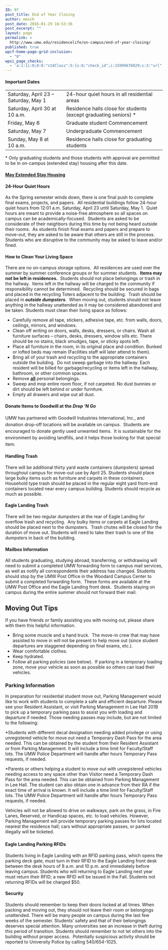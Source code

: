 ```yaml
---
ID: 97
post_title: End of Year Closing
author: mesch
post_date: 2016-01-29 16:53:36
post_excerpt: ""
layout: page
permalink: >
  http://www.umw.edu/residencelife/on-campus/end-of-year-closing/
published: true
wpcf-home-page-grid-inclusion:
  - "0"
wpsi_page_checks:
  - 'a:1:{i:0;O:8:"stdClass":5:{s:8:"check_id";i:15999676929;s:3:"url";s:63:"http://www.umw.edu/residencelife/on-campus/end-of-year-closing/";s:6:"status";s:8:"checking";s:6:"_links";O:8:"stdClass":1:{s:9:"pagecheck";s:65:"https://api.siteimprove.com/v1/sites/448702/pagecheck/15999676929";}s:4:"time";i:1457622402;}}'
---
```

<h4>Important Dates</h4>
<table width="966">
<tbody>
<tr>
<td>Saturday, April 23 – Saturday, May 1</td>
<td>24-hour quiet hours in all residential areas</td>
</tr>
<tr>
<td>Saturday, April 30 at 10 a.m.</td>
<td>Residence halls close for students (except graduating seniors) *</td>
</tr>
<tr>
<td>Friday, May 6</td>
<td>Graduate student Commencement</td>
</tr>
<tr>
<td>Saturday, May 7</td>
<td>Undergraduate Commencement</td>
</tr>
<tr>
<td>Sunday, May 8 at 10 a.m.</td>
<td>Residence halls close for graduating students</td>
</tr>
</tbody>
</table>
* Only graduating students and those students with approval are permitted to be in on-campus (extended stay) housing after this date.
<h4><a href="http://students.umw.edu/residencelife/extendedhousing">May Extended Stay Housing</a></h4>
<h4>24-Hour Quiet Hours</h4>
As the Spring semester winds down, there is one final push to complete final exams, projects, and papers.  All residential buildings follow 24-hour quiet hours from 12:01 a.m. Saturday, April 23 until Saturday, May 1.  Quiet hours are meant to provide a noise-free atmosphere so all spaces on campus can be academically-focused.  Students are asked to be considerate of their neighbors during this time by not being heard outside their rooms.  As students finish final exams and papers and prepare to move-out, they are asked to be aware that others are still in the process. Students who are disruptive to the community may be asked to leave and/or fined.
<h4>How to Clean Your Living Space</h4>
There are no on-campus storage options.  All residences are used over the summer by summer conference groups or for summer students.  <strong>Items may not be left in residences.</strong>  Students should not place belongings or trash in the hallway.  Items left in the hallway will be charged to the community if responsibility cannot be determined.  Recycling should be secured in bags and placed in the recycling Toters adjacent to the building.  Trash should be placed in <strong><em>outside dumpsters</em></strong>.  When moving out, students should not leave anything in the hallway unattended as it may be considered abandoned and be taken. Students must clean their living space as follows:
<ul>
 	<li>Carefully remove all tape, stickers, adhesive tape, etc. from walls, doors, ceilings, mirrors, and windows.</li>
 	<li>Clean off writing on doors, walls, desks, dressers, or chairs. Wash all furniture surfaces – chairs, desks, dressers, window sills etc. There should be no stains, black smudges, tape, or sticky spots left.</li>
 	<li>Place all furniture in the room, in its original place and condition. Bunked or lofted beds may remain (Facilities staff will later attend to them).</li>
 	<li>Bring all of your trash and recycling to the appropriate containers outside the building.  Do not sweep garbage into the hallway. Each resident will be billed for garbage/recycling or items left in the hallway, bathroom, or other common spaces.</li>
 	<li>Remove <strong><u>all</u></strong> personal belongings.</li>
 	<li>Sweep and mop entire room floor, if not carpeted. No dust bunnies or dirt should be left behind or under furniture.</li>
 	<li>Empty all drawers and wipe out all dust.</li>
</ul>
<h4>Donate Items to Goodwill at the <em>Drop ‘N Go</em></h4>
<span style="line-height: 1.5">UMW has partnered with Goodwill Industries International, Inc., and donation drop-off locations will be available on campus.  Students are encouraged to donate gently used unwanted items.  It is sustainable for the environment by avoiding landfills, and it helps those looking for that special item.</span>
<h4>Handling Trash</h4>
There will be additional thirty yard waste containers (dumpsters) spread throughout campus for move-out use by April 25. Students should place large bulky items such as furniture and carpets in these containers.  Household type trash should be placed in the regular eight yard front-end containers located near every campus building. Students should recycle as much as possible.
<h4>Eagle Landing Trash</h4>
There will be two regular dumpsters at the rear of Eagle Landing for overflow trash and recycling.  Any bulky items or carpets at Eagle Landing should be placed next to the dumpsters.  <span class="s1">Trash chutes will be closed for the duration of move out. Students will need to take their trash to one of the dumpsters in back of the building.</span>
<h4>Mailbox Information</h4>
All students graduating, studying abroad, transferring, or withdrawing will need to submit a completed UMW forwarding form to campus mail services, as well as notify all correspondents their address has changed. Students should stop by the UMW Post Office in the Woodard Campus Center to submit a completed forwarding form.  These forms are available at the UMW Post Office and the Eagle Landing front desk.  Students staying on campus during the entire summer should not forward their mail.
<h2>Moving Out Tips</h2>
If you have friends or family assisting you with moving out, please share with them this helpful information.
<ul>
 	<li>Bring some muscle and a hand truck.  The move-in crew that may have assisted to move in will not be present to help move out (since student departures are staggered depending on final exams, etc.).</li>
 	<li>Wear comfortable clothes.</li>
 	<li>Keep hydrated.</li>
 	<li>Follow all parking policies (see below).  If parking in a temporary loading zone, move your vehicle as soon as possible so others can load their vehicles.</li>
</ul>
<h3>Parking Information</h3>
In preparation for residential student move out, Parking Management would like to work with students to complete a safe and efficient departure. Please see your Resident Assistant, or visit Parking Management in Lee Hall 201B to pick up a temporary parking pass to assist you with loading and departure if needed. Those needing passes may include, but are not limited to the following:

*Students with different decal designation needing added privilege or using unregistered vehicle for move out need a Temporary Dash Pass for the area needed. This can be obtained by the student from their Resident Assistant or from Parking Management. It will include a time limit for Faculty/Staff lots. The UMW Police Department will handle after hours Temporary Pass requests, if needed.

*Parents or others helping a student to move out with unregistered vehicles needing access to any space other than Visitor need a Temporary Dash Pass for the area needed. This can be obtained from Parking Management in Lee Hall. The student can also obtain one in advance from their RA if the exact time of arrival is known. It will include a time limit for Faculty/Staff lots. The UMW Police Department will handle after hours Temporary Pass requests, if needed.

Vehicles will not be allowed to drive on walkways, park on the grass, in Fire Lanes, Reserved, or Handicap spaces, etc. to load vehicles. However, Parking Management will provide temporary parking passes for lots located nearest the residence hall; cars without appropriate passes, or parked illegally will be ticketed.
<h3></h3>
<h4>Eagle Landing Parking RFIDs</h4>
Students living in Eagle Landing with an RFID parking pass, which opens the parking deck gate, must turn in their RFID to the Eagle Landing front desk between the desk hours of 8 a.m. and 10 p.m. and immediately before leaving campus. Students who will returning to Eagle Landing next year must return their RFID; a new RFID will be issued in the Fall. Students not returning RFIDs will be charged $50.
<h4></h4>
<h4><strong>Security</strong></h4>
Students should remember to keep their doors locked at all times. When packing and moving out, they should not leave their room or belongings unattended. There will be many people on campus during the last few weeks of the semester. Students’ safety and that of their belongings deserves special attention. Many universities see an increase in theft during this period of transition. Students should remember to not let others into the building without proper access.  Potentially suspicious activity should be reported to University Police by calling 540/654-1025.